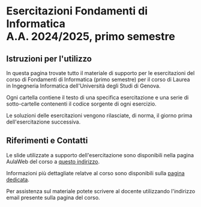# Esercitazioni Fondamenti di Informatica <br> A.A. 2024/2025, primo semestre

## Istruzioni per l'utilizzo

In questa pagina trovate tutto il materiale di supporto per le esercitazioni del corso di Fondamenti di Informatica (primo semestre) per il corso di Laurea in Ingegneria Informatica dell'Università degli Studi di Genova.

Ogni cartella contiene il testo di una specifica esercitazione e una serie di sotto-cartelle contenenti il codice sorgente di ogni esercizio.

Le soluzioni delle esercitazioni vengono rilasciate, di norma, il giorno prima dell'esercitazione successiva.

## Riferimenti e Contatti

Le slide utilizzate a supporto dell'esercitazione sono disponibili nella pagina AulaWeb del corso a [questo indirizzo](https://2024.aulaweb.unige.it/course/view.php?id=2993).

Informazioni più dettagliate relatve al corso sono disponibili sulla [pagina dedicata](https://corsi.unige.it/off.f/2024/ins/78327).

Per assistenza sul materiale potete scrivere al docente utilizzando l'indirizzo email presente sulla pagina del corso.
